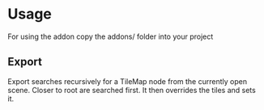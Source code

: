 # Usage
For using the addon copy the addons/ folder into your project

## Export
Export searches recursively for a TileMap node from the currently open scene. Closer to root
are searched first. It then overrides the tiles and sets it.
